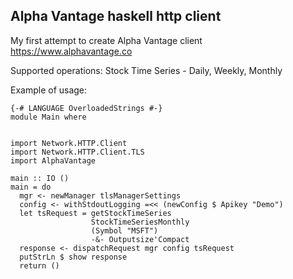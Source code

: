 ## Alpha Vantage haskell http client


My first attempt to create Alpha Vantage client https://www.alphavantage.co

Supported operations:
Stock Time Series - Daily, Weekly, Monthly  

Example of usage:

```
{-# LANGUAGE OverloadedStrings #-}
module Main where


import Network.HTTP.Client
import Network.HTTP.Client.TLS
import AlphaVantage

main :: IO ()
main = do
  mgr <- newManager tlsManagerSettings
  config <- withStdoutLogging =<< (newConfig $ Apikey "Demo")
  let tsRequest = getStockTimeSeries 
                  StockTimeSeriesMonthly 
                  (Symbol "MSFT") 
                  -&- Outputsize'Compact
  response <- dispatchRequest mgr config tsRequest
  putStrLn $ show response
  return ()
```  
